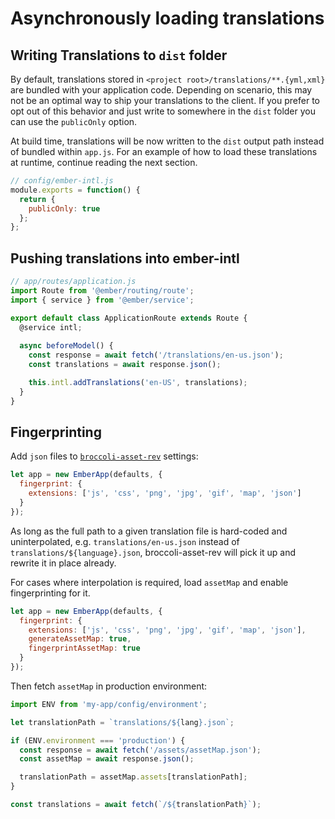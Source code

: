# Asynchronously loading translations

## Writing Translations to `dist` folder

By default, translations stored in `<project root>/translations/**.{yml,xml}` are bundled with your application code. Depending on scenario, this may not be an optimal way to ship your translations to the client. If you prefer to opt out of this behavior and just write to somewhere in the `dist` folder you can use the `publicOnly` option.

At build time, translations will be now written to the `dist` output path instead of bundled within `app.js`. For an example of how to load these translations at runtime, continue reading the next section.

```js
// config/ember-intl.js
module.exports = function() {
  return {
    publicOnly: true
  };
};
```


## Pushing translations into ember-intl

```js
// app/routes/application.js
import Route from '@ember/routing/route';
import { service } from '@ember/service';

export default class ApplicationRoute extends Route {
  @service intl;
 
  async beforeModel() {
    const response = await fetch('/translations/en-us.json');
    const translations = await response.json();

    this.intl.addTranslations('en-US', translations);
  }
}
```


## Fingerprinting

Add `json` files to [`broccoli-asset-rev`](https://github.com/rickharrison/broccoli-asset-rev) settings:

```js
let app = new EmberApp(defaults, {
  fingerprint: {
    extensions: ['js', 'css', 'png', 'jpg', 'gif', 'map', 'json']
  }
});
```

As long as the full path to a given translation file is hard-coded and uninterpolated, e.g. `translations/en-us.json` instead of `translations/${language}.json`, broccoli-asset-rev will pick it up and rewrite it in place already.

For cases where interpolation is required, load `assetMap` and enable fingerprinting for it.

```js
let app = new EmberApp(defaults, {
  fingerprint: {
    extensions: ['js', 'css', 'png', 'jpg', 'gif', 'map', 'json'],
    generateAssetMap: true,
    fingerprintAssetMap: true
  }
});
```

Then fetch `assetMap`  in production environment:

```js
import ENV from 'my-app/config/environment';

let translationPath = `translations/${lang}.json`;

if (ENV.environment === 'production') {
  const response = await fetch('/assets/assetMap.json');
  const assetMap = await response.json();

  translationPath = assetMap.assets[translationPath];
}

const translations = await fetch(`/${translationPath}`);
```